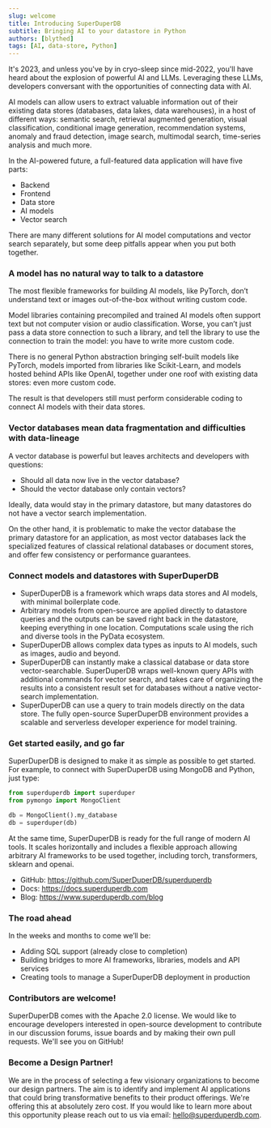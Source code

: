 ```yaml
---
slug: welcome
title: Introducing SuperDuperDB
subtitle: Bringing AI to your datastore in Python
authors: [blythed]
tags: [AI, data-store, Python]
---
```


It's 2023, and unless you've by in cryo-sleep  since mid-2022, you'll have heard about the explosion of powerful AI and LLMs. Leveraging these LLMs, developers conversant with the opportunities of connecting data with AI.

<!--truncate-->

AI models can allow users to extract valuable information out of their existing data stores (databases, data lakes, data warehouses), in a host of different ways: semantic search, retrieval augmented generation, visual classification, conditional image generation, recommendation systems, anomaly and fraud detection, image search, multimodal search, time-series analysis and much more.

In the AI-powered future, a full-featured data application will have five parts:

- Backend
- Frontend
- Data store
- AI models
- Vector search

There are many different solutions for AI model computations and vector search separately, but some deep pitfalls appear when you put both together.

### A model has no natural way to talk to a datastore

The most flexible frameworks for building AI models, like PyTorch, don’t understand text or images out-of-the-box without writing custom code.

Model libraries containing precompiled and trained AI models often support text but not computer vision or audio classification. Worse, you can’t just pass a data store connection to such a library, and tell the library to use the connection to train the model: you have to write more custom code.

There is no general Python abstraction bringing self-built models like PyTorch, models imported from libraries like Scikit-Learn, and models hosted behind APIs like OpenAI, together under one roof with existing data stores: even more custom code.

The result is that developers still must perform considerable coding to connect AI models with their data stores.

### Vector databases mean data fragmentation and difficulties with data-lineage

A vector database is powerful but leaves architects and developers with questions:

- Should all data now live in the vector database?
- Should the vector database only contain vectors?

Ideally, data would stay in the primary datastore, but many datastores do not have a vector search implementation.

On the other hand, it is problematic to make the vector database the primary datastore for an application, as most vector databases lack the specialized features of classical relational databases or document stores, and offer few consistency or performance guarantees.

### Connect models and datastores with SuperDuperDB

- SuperDuperDB is a framework which wraps data stores and AI models, with minimal boilerplate code.
- Arbitrary models from open-source are applied directly to datastore queries and the outputs can be saved right back in the datastore, keeping everything in one location. Computations scale using the rich and diverse tools in the PyData ecosystem.
- SuperDuperDB allows complex data types as inputs to AI models, such as images, audio and beyond.
- SuperDuperDB can instantly make a classical database or data store vector-searchable. SuperDuperDB wraps well-known query APIs with additional commands for vector search, and takes care of organizing the results into a consistent result set for databases without a native vector-search implementation.
- SuperDuperDB can use a query to train models directly on the data store. The fully open-source SuperDuperDB environment provides a scalable and serverless developer experience for model training.

### Get started easily, and go far

SuperDuperDB is designed to make it as simple as possible to get started. For example, to connect with SuperDuperDB using MongoDB and Python, just type:

```python
from superduperdb import superduper
from pymongo import MongoClient

db = MongoClient().my_database
db = superduper(db)
```

At the same time, SuperDuperDB is ready for the full range of modern AI tools. It scales horizontally and includes a flexible approach allowing arbitrary AI frameworks to be used together, including torch, transformers, sklearn and openai.

- GitHub: https://github.com/SuperDuperDB/superduperdb
- Docs: https://docs.superduperdb.com
- Blog: https://www.superduperdb.com/blog

### The road ahead

In the weeks and months to come we’ll be:

- Adding SQL support (already close to completion)
- Building bridges to more AI frameworks, libraries, models and API services
- Creating tools to manage a SuperDuperDB deployment in production

### Contributors are welcome!

SuperDuperDB comes with the Apache 2.0 license. We would like to encourage developers interested in open-source development to contribute in our discussion forums, issue boards and by making their own pull requests. We'll see you on GitHub!

### Become a Design Partner!

We are in the process of selecting a few visionary organizations to become our design partners. The aim is to identify and implement AI applications that could bring transformative benefits to their product offerings. We're offering this at absolutely zero cost. If you would like to learn more about this opportunity please reach out to us via email: hello@superduperdb.com. 